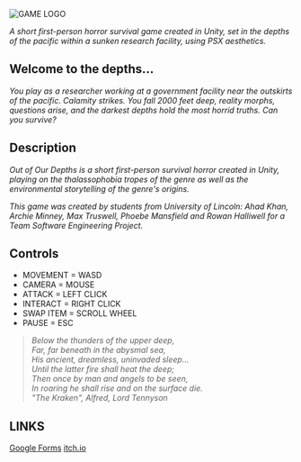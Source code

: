 ![GAME LOGO](https://github.com/ahad-khan/OutOfOurDepths/blob/main/banner_test.png?raw=true)


*A short first-person horror survival game created in Unity, set in the depths of the pacific within a sunken research facility, using PSX aesthetics.*  

## Welcome to the depths...
*You play as a researcher working at a government facility near the outskirts of the pacific. Calamity strikes. You fall 2000 feet deep, reality morphs, questions arise, and the darkest depths hold the most horrid truths. Can you survive?*

## Description
*Out of Our Depths is a short first-person survival horror created in Unity, playing on the thalassophobia tropes of the genre as well as the environmental storytelling of the genre's origins.*  
  
*This game was created by students from University of Lincoln: Ahad Khan, Archie Minney, Max Truswell, Phoebe Mansfield and Rowan Halliwell for a Team Software Engineering Project.*

## Controls
- MOVEMENT = WASD  
- CAMERA = MOUSE  
- ATTACK = LEFT CLICK  
- INTERACT = RIGHT CLICK  
- SWAP ITEM = SCROLL WHEEL  
- PAUSE = ESC  


>*Below the thunders of the upper deep,  
>Far, far beneath in the abysmal sea,  
>His ancient, dreamless, uninvaded sleep...  
>Until the latter fire shall heat the deep;  
>Then once by man and angels to be seen,  
>In roaring he shall rise and on the surface die.  
>"The Kraken", Alfred, Lord Tennyson*  

## LINKS  
[Google Forms](https://forms.gle/ebgyTfRtrYXNBcaX6)
[itch.io](https://ahad-khan.itch.io/out-of-our-depths)
